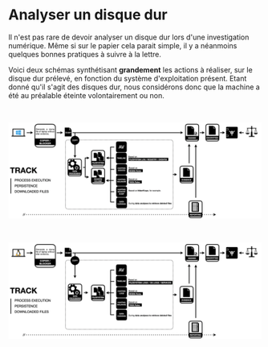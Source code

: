 # Analyser un disque dur

Il n'est pas rare de devoir analyser un disque dur lors d'une investigation numérique. Même si sur le papier cela parait simple, il y a néanmoins quelques bonnes pratiques à suivre à la lettre.

Voici deux schémas synthétisant **grandement** les actions à réaliser, sur le disque dur prélevé, en fonction du système d'exploitation présent. Etant donné qu'il s'agit des disques dur, nous considérons donc que la machine a été au préalable éteinte volontairement ou non.

<br/>

![](./img/Analyser_disque_dur_avec_Microsoft_Windows_comme_OS.png)

<br/>

![](./img/Analyser_disque_dur_avec_Linux_comme_OS.png)